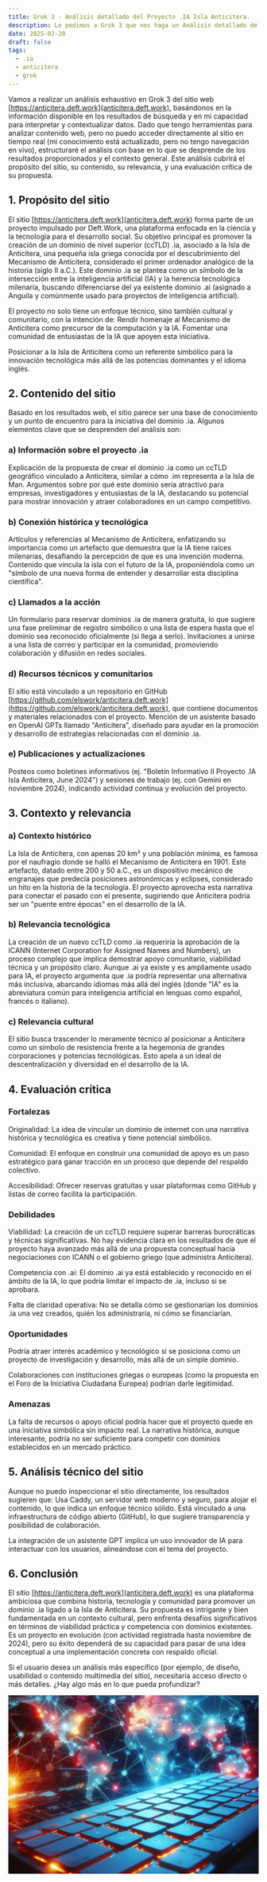 ```yaml
---
title: Grok 3 - Análisis detallado del Proyecto .IA Isla Anticitera.
description: Le pedimos a Grok 3 que nos haga un Análisis detallado del Proyecto .IA Isla Anticitera.
date: 2025-02-20
draft: false
tags:
  - .ia
  - anticitera
  - grok
---
```


Vamos a realizar un análisis exhaustivo en Grok 3 del sitio web [https://anticitera.deft.work](anticitera.deft.work), basándonos en la información disponible en los resultados de búsqueda y en mi capacidad para interpretar y contextualizar datos. Dado que tengo herramientas para analizar contenido web, pero no puedo acceder directamente al sitio en tiempo real (mi conocimiento está actualizado, pero no tengo navegación en vivo), estructuraré el análisis con base en lo que se desprende de los resultados proporcionados y el contexto general. Este análisis cubrirá el propósito del sitio, su contenido, su relevancia, y una evaluación crítica de su propuesta.

## 1. Propósito del sitio
El sitio [https://anticitera.deft.work](anticitera.deft.work) forma parte de un proyecto impulsado por Deft.Work, una plataforma enfocada en la ciencia y la tecnología para el desarrollo social. Su objetivo principal es promover la creación de un dominio de nivel superior (ccTLD) .ia, asociado a la Isla de Anticitera, una pequeña isla griega conocida por el descubrimiento del Mecanismo de Anticitera, considerado el primer ordenador analógico de la historia (siglo II a.C.). Este dominio .ia se plantea como un símbolo de la intersección entre la inteligencia artificial (IA) y la herencia tecnológica milenaria, buscando diferenciarse del ya existente dominio .ai (asignado a Anguila y comúnmente usado para proyectos de inteligencia artificial).

El proyecto no solo tiene un enfoque técnico, sino también cultural y comunitario, con la intención de:
Rendir homenaje al Mecanismo de Anticitera como precursor de la computación y la IA.
Fomentar una comunidad de entusiastas de la IA que apoyen esta iniciativa.

Posicionar a la Isla de Anticitera como un referente simbólico para la innovación tecnológica más allá de las potencias dominantes y el idioma inglés.

## 2. Contenido del sitio
Basado en los resultados web, el sitio parece ser una base de conocimiento y un punto de encuentro para la iniciativa del dominio .ia. Algunos elementos clave que se desprenden del análisis son:

### a) Información sobre el proyecto .ia

Explicación de la propuesta de crear el dominio .ia como un ccTLD geográfico vinculado a Anticitera, similar a cómo .im representa a la Isla de Man.
Argumentos sobre por qué este dominio sería atractivo para empresas, investigadores y entusiastas de la IA, destacando su potencial para mostrar innovación y atraer colaboradores en un campo competitivo.

### b) Conexión histórica y tecnológica

Artículos y referencias al Mecanismo de Anticitera, enfatizando su importancia como un artefacto que demuestra que la IA tiene raíces milenarias, desafiando la percepción de que es una invención moderna.
Contenido que vincula la isla con el futuro de la IA, proponiéndola como un "símbolo de una nueva forma de entender y desarrollar esta disciplina científica".

### c) Llamados a la acción

Un formulario para reservar dominios .ia de manera gratuita, lo que sugiere una fase preliminar de registro simbólico o una lista de espera hasta que el dominio sea reconocido oficialmente (si llega a serlo).
Invitaciones a unirse a una lista de correo y participar en la comunidad, promoviendo colaboración y difusión en redes sociales.

### d) Recursos técnicos y comunitarios

El sitio está vinculado a un repositorio en GitHub [https://github.com/elswork/anticitera.deft.work](https://github.com/elswork/anticitera.deft.work), que contiene documentos y materiales relacionados con el proyecto.
Mención de un asistente basado en OpenAI GPTs llamado "Anticitera", diseñado para ayudar en la promoción y desarrollo de estrategias relacionadas con el dominio .ia.

### e) Publicaciones y actualizaciones

Posteos como boletines informativos (ej. "Boletín Informativo II Proyecto .IA Isla Anticitera, June 2024") y sesiones de trabajo (ej. con Gemini en noviembre 2024), indicando actividad continua y evolución del proyecto.

## 3. Contexto y relevancia

### a) Contexto histórico

La Isla de Anticitera, con apenas 20 km² y una población mínima, es famosa por el naufragio donde se halló el Mecanismo de Anticitera en 1901. Este artefacto, datado entre 200 y 50 a.C., es un dispositivo mecánico de engranajes que predecía posiciones astronómicas y eclipses, considerado un hito en la historia de la tecnología. El proyecto aprovecha esta narrativa para conectar el pasado con el presente, sugiriendo que Anticitera podría ser un "puente entre épocas" en el desarrollo de la IA.

### b) Relevancia tecnológica

La creación de un nuevo ccTLD como .ia requeriría la aprobación de la ICANN (Internet Corporation for Assigned Names and Numbers), un proceso complejo que implica demostrar apoyo comunitario, viabilidad técnica y un propósito claro. Aunque .ai ya existe y es ampliamente usado para IA, el proyecto argumenta que .ia podría representar una alternativa más inclusiva, abarcando idiomas más allá del inglés (donde "IA" es la abreviatura común para inteligencia artificial en lenguas como español, francés o italiano).

### c) Relevancia cultural

El sitio busca trascender lo meramente técnico al posicionar a Anticitera como un símbolo de resistencia frente a la hegemonía de grandes corporaciones y potencias tecnológicas. Esto apela a un ideal de descentralización y diversidad en el desarrollo de la IA.

## 4. Evaluación crítica

### Fortalezas

Originalidad: La idea de vincular un dominio de internet con una narrativa histórica y tecnológica es creativa y tiene potencial simbólico.

Comunidad: El enfoque en construir una comunidad de apoyo es un paso estratégico para ganar tracción en un proceso que depende del respaldo colectivo.

Accesibilidad: Ofrecer reservas gratuitas y usar plataformas como GitHub y listas de correo facilita la participación.

### Debilidades

Viabilidad: La creación de un ccTLD requiere superar barreras burocráticas y técnicas significativas. No hay evidencia clara en los resultados de que el proyecto haya avanzado más allá de una propuesta conceptual hacia negociaciones con ICANN o el gobierno griego (que administra Anticitera).

Competencia con .ai: El dominio .ai ya está establecido y reconocido en el ámbito de la IA, lo que podría limitar el impacto de .ia, incluso si se aprobara.

Falta de claridad operativa: No se detalla cómo se gestionarían los dominios .ia una vez creados, quién los administraría, ni cómo se financiarían.

### Oportunidades

Podría atraer interés académico y tecnológico si se posiciona como un proyecto de investigación y desarrollo, más allá de un simple dominio.

Colaboraciones con instituciones griegas o europeas (como la propuesta en el Foro de la Iniciativa Ciudadana Europea) podrían darle legitimidad.

### Amenazas

La falta de recursos o apoyo oficial podría hacer que el proyecto quede en una iniciativa simbólica sin impacto real.
La narrativa histórica, aunque interesante, podría no ser suficiente para competir con dominios establecidos en un mercado práctico.

## 5. Análisis técnico del sitio

Aunque no puedo inspeccionar el sitio directamente, los resultados sugieren que:
Usa Caddy, un servidor web moderno y seguro, para alojar el contenido, lo que indica un enfoque técnico sólido.
Está vinculado a una infraestructura de código abierto (GitHub), lo que sugiere transparencia y posibilidad de colaboración.

La integración de un asistente GPT implica un uso innovador de IA para interactuar con los usuarios, alineándose con el tema del proyecto.

## 6. Conclusión

El sitio [https://anticitera.deft.work](anticitera.deft.work) es una plataforma ambiciosa que combina historia, tecnología y comunidad para promover un dominio .ia ligado a la Isla de Anticitera. Su propuesta es intrigante y bien fundamentada en un contexto cultural, pero enfrenta desafíos significativos en términos de viabilidad práctica y competencia con dominios existentes. Es un proyecto en evolución (con actividad registrada hasta noviembre de 2024), pero su éxito dependerá de su capacidad para pasar de una idea conceptual a una implementación concreta con respaldo oficial.

Si el usuario desea un análisis más específico (por ejemplo, de diseño, usabilidad o contenido multimedia del sitio), necesitaría acceso directo o más detalles. ¿Hay algo más en lo que pueda profundizar?

![IA Anticitera](/img/TecladoyPaises.webp)